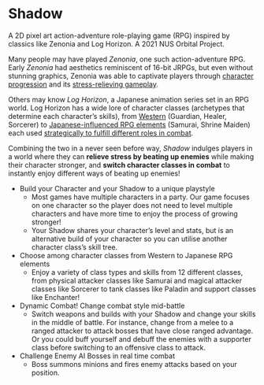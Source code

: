 # Shadow

A 2D pixel art action-adventure role-playing game (RPG) inspired by classics like Zenonia and Log Horizon. A 2021 NUS Orbital Project.

Many people may have played _Zenonia_, one such action-adventure RPG. Early _Zenonia_ had aesthetics reminiscent of 16-bit JRPGs, but even without stunning graphics, Zenonia was able to captivate players through <span style="text-decoration:underline;">character progression</span> and its <span style="text-decoration:underline;">stress-relieving gameplay</span>.

Others may know _Log Horizon_, a Japanese animation series set in an RPG world. Log Horizon has a wide lore of character classes (archetypes that determine each character’s skills), from <span style="text-decoration:underline;">Western</span> (Guardian, Healer, Sorcerer) to <span style="text-decoration:underline;">Japanese-influenced RPG elements</span> (Samurai, Shrine Maiden) each used <span style="text-decoration:underline;">strategically to fulfill different roles in combat</span>.

Combining the two in a never seen before way, _Shadow_ indulges players in a world where they can **relieve stress by beating up enemies** while making their character stronger, and **switch character classes in combat** to instantly enjoy different ways of beating up enemies!

 
*   Build your Character and your Shadow to a unique playstyle
    *   Most games have multiple characters in a party. Our game focuses on one character so the player does not need to level multiple characters and have more time to enjoy the process of growing stronger! 
    *   Your Shadow shares your character’s level and stats, but is an alternative build of your character so you can utilise another character class’s skill tree.
*   Choose among character classes from Western to Japanese RPG elements
    *   Enjoy a variety of class types and skills from 12 different classes, from physical attacker classes like Samurai and magical attacker classes like Sorcerer to tank classes like Paladin and support classes like Enchanter!
*   Dynamic Combat! Change combat style mid-battle
    *   Switch weapons and builds with your Shadow and change your skills in the middle of battle. For instance, change from a melee to a ranged attacker to attack bosses that have close ranged advantage. Or you could buff yourself and debuff the enemies with a supporter class before switching to an offensive class to attack.
*   Challenge Enemy AI Bosses in real time combat
    *   Boss summons minions and fires enemy attacks based on your position. 
    
    
